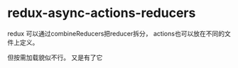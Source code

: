 # redux-async-actions-reducers

redux 可以通过combineReducers把reducer拆分， actions也可以放在不同的文件上定义。

但按需加载貌似不行。 又是有了它
